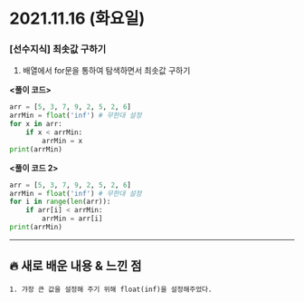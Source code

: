 # 2021.11.16 (화요일)
### **[선수지식] 최솟값 구하기**

1. 배열에서 for문을 통하여 탐색하면서 최솟값 구하기

**<풀이 코드>**
```python
arr = [5, 3, 7, 9, 2, 5, 2, 6]
arrMin = float('inf') # 무한대 설정
for x in arr:
    if x < arrMin:
        arrMin = x
print(arrMin)
```
**<풀이 코드 2>**
```python
arr = [5, 3, 7, 9, 2, 5, 2, 6]
arrMin = float('inf') # 무한대 설정
for i in range(len(arr)):
    if arr[i] < arrMin:
        arrMin = arr[i]
print(arrMin)
```


---
##  **🔥 새로 배운 내용 & 느낀 점**

    1. 갸장 큰 값을 설정해 주기 위해 float(inf)을 설정해주었다.
    
    
    
    
  